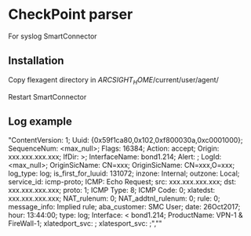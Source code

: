 # CheckPoint parser
For syslog SmartConnector

## Installation
Copy flexagent directory in $ARCSIGHT_HOME$/current/user/agent/

Restart SmartConnector

## Log example
"ContentVersion: 1; Uuid: {0x59f1ca80,0x102,0xf800030a,0xc0001000}; SequenceNum: <max_null>; Flags: 16384; Action: accept; Origin: xxx.xxx.xxx.xxx; IfDir: >; InterfaceName: bond1.214; Alert: ; LogId: <max_null>; OriginSicName: CN=xxx; OriginSicName: CN=xxx,O=xxx; log_type: log; is_first_for_luuid: 131072; inzone: Internal; outzone: Local; service_id: icmp-proto; ICMP: Echo Request; src: xxx.xxx.xxx.xxx; dst: xxx.xxx.xxx.xxx; proto: 1; ICMP Type: 8; ICMP Code: 0; xlatedst: xxx.xxx.xxx.xxx; NAT_rulenum: 0; NAT_addtnl_rulenum: 0; rule: 0; message_info: Implied rule; aba_customer: SMC User; date: 26Oct2017; hour: 13:44:00; type: log; Interface: < bond1.214; ProductName: VPN-1 & FireWall-1; xlatedport_svc: ; xlatesport_svc: ;",""
